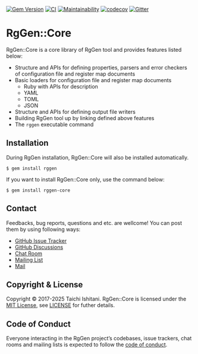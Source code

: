 [![Gem Version](https://badge.fury.io/rb/rggen-core.svg)](https://badge.fury.io/rb/rggen-core)
[![CI](https://github.com/rggen/rggen-core/workflows/CI/badge.svg)](https://github.com/rggen/rggen-core/actions?query=workflow%3ACI)
[![Maintainability](https://api.codeclimate.com/v1/badges/53c8e6654c2b5ecb9142/maintainability)](https://codeclimate.com/github/rggen/rggen-core/maintainability)
[![codecov](https://codecov.io/gh/rggen/rggen-core/branch/master/graph/badge.svg)](https://codecov.io/gh/rggen/rggen-core)
[![Gitter](https://badges.gitter.im/rggen/rggen.svg)](https://gitter.im/rggen/rggen?utm_source=badge&utm_medium=badge&utm_campaign=pr-badge)

# RgGen::Core

RgGen::Core is a core library of RgGen tool and provides features listed below:

* Structure and APIs for defining properties, parsers and error checkers of configuration file and register map documents
* Basic loaders for configuration file and register map documents
    * Ruby with APIs for description
    * YAML
    * TOML
    * JSON
* Structure and APIs for defining output file writers
* Building RgGen tool up by linking defined above features
* The `rggen` executable command

## Installation

During RgGen installation, RgGen::Core will also be installed automatically.

```
$ gem install rggen
```

If you want to install RgGen::Core only, use the command below:

```
$ gem install rggen-core
```

## Contact

Feedbacks, bug reports, questions and etc. are wellcome! You can post them by using following ways:

* [GitHub Issue Tracker](https://github.com/rggen/rggen/issues)
* [GitHub Discussions](https://github.com/rggen/rggen/discussions)
* [Chat Room](https://gitter.im/rggen/rggen)
* [Mailing List](https://groups.google.com/d/forum/rggen)
* [Mail](mailto:rggen@googlegroups.com)

## Copyright & License

Copyright &copy; 2017-2025 Taichi Ishitani. RgGen::Core is licensed under the [MIT License](https://opensource.org/licenses/MIT), see [LICENSE](LICENSE) for futher details.

## Code of Conduct

Everyone interacting in the RgGen project’s codebases, issue trackers, chat rooms and mailing lists is expected to follow the [code of conduct](https://github.com/rggen/rggen-core/blob/master/CODE_OF_CONDUCT.md).
